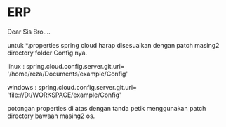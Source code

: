 # ERP

Dear Sis Bro.... 

untuk *.properties spring cloud harap disesuaikan dengan patch masing2 directory folder Config nya.

linux   : spring.cloud.config.server.git.uri= '/home/reza/Documents/example/Config'

windows : spring.cloud.config.server.git.uri= 'file://D:/WORKSPACE/example/Config'

potongan properties di atas dengan tanda petik menggunakan patch directory bawaan masing2 os. 
  
